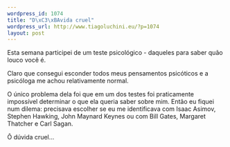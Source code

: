 ```yaml
--- 
wordpress_id: 1074
title: "D\xC3\xBAvida cruel"
wordpress_url: http://www.tiagoluchini.eu/?p=1074
layout: post
---
```

Esta semana participei de um teste psicológico - daqueles para saber quão louco você é.

Claro que consegui esconder todos meus pensamentos psicóticos e a psicóloga me achou relativamente normal.

O único problema dela foi que em um dos testes foi praticamente impossível determinar o que ela queria saber sobre mim. Então eu fiquei num dilema: precisava escolher se eu me identificava com Isaac Asimov, Stephen Hawking, John Maynard Keynes ou com Bill Gates, Margaret Thatcher e Carl Sagan.

Ô dúvida cruel...
